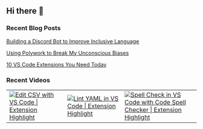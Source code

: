 ## Hi there 👋

### Recent Blog Posts

[Building a Discord Bot to Improve Inclusive Language](https:&#x2F;&#x2F;baldbeardedbuilder.com&#x2F;blog&#x2F;building-a-discord-bot-to-improve-inclusive-language)

[Using Polywork to Break My Unconscious Biases](https:&#x2F;&#x2F;baldbeardedbuilder.com&#x2F;blog&#x2F;using-polywork-to-break-unconscious-biases)

[10 VS Code Extensions You Need Today](https:&#x2F;&#x2F;baldbeardedbuilder.com&#x2F;blog&#x2F;10-visual-studio-code-extensions-you-need-today)

### Recent Videos

<table>
  <tr>
    <td>
      <a href="https:&#x2F;&#x2F;www.youtube.com&#x2F;watch?v&#x3D;9nXXWOHjU24">
        <img src="https:&#x2F;&#x2F;i2.ytimg.com&#x2F;vi&#x2F;9nXXWOHjU24&#x2F;hqdefault.jpg" alt="Edit CSV with VS Code | Extension Highlight"/>
      </a>
    </td>
    <td>
      <a href="https:&#x2F;&#x2F;www.youtube.com&#x2F;watch?v&#x3D;OjkbonKOzec">
        <img src="https:&#x2F;&#x2F;i4.ytimg.com&#x2F;vi&#x2F;OjkbonKOzec&#x2F;hqdefault.jpg" alt="Lint YAML in VS Code | Extension Highlight"/>
      </a>
    </td>
    <td>
      <a href="https:&#x2F;&#x2F;www.youtube.com&#x2F;watch?v&#x3D;ZxNnOjWetH4">
        <img src="https:&#x2F;&#x2F;i3.ytimg.com&#x2F;vi&#x2F;ZxNnOjWetH4&#x2F;hqdefault.jpg" alt="Spell Check in VS Code with Code Spell Checker | Extension Highlight"/>
      </a>
    </td>
  </tr>
</table>
